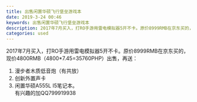 ```yaml
---
title: 出售闲置华硕飞行堡垒游戏本
date: 2019-3-24 00:46
keywords: 出售闲置华硕飞行堡垒游戏本
description: 2017年7月买入，打RO手游用雷电模拟器5开不卡。原价8999RMB在京东买的，现价4800RMB（4800*7.45=35760PHP）出售，再送：1.漫步者木质低音炮（有共放）2.创新外置声卡3.闲置华硕A555LI5笔记本。有兴趣的
categories: used
---
```

<td class="t_f" id="postmessage_3294488">

2017年7月买入，打RO手游用雷电模拟器5开不卡。原价8999RMB在京东买的，现价4800RMB（4800*7.45=35760PHP）出售，再送：<br/>
1. 漫步者木质低音炮（有共放）<br/>
2. 创新外置声卡<br/>
3. 闲置华硕A555L I5笔记本。<br/>
有兴趣的加QQ799919938<br/>
<br/>
</td>
